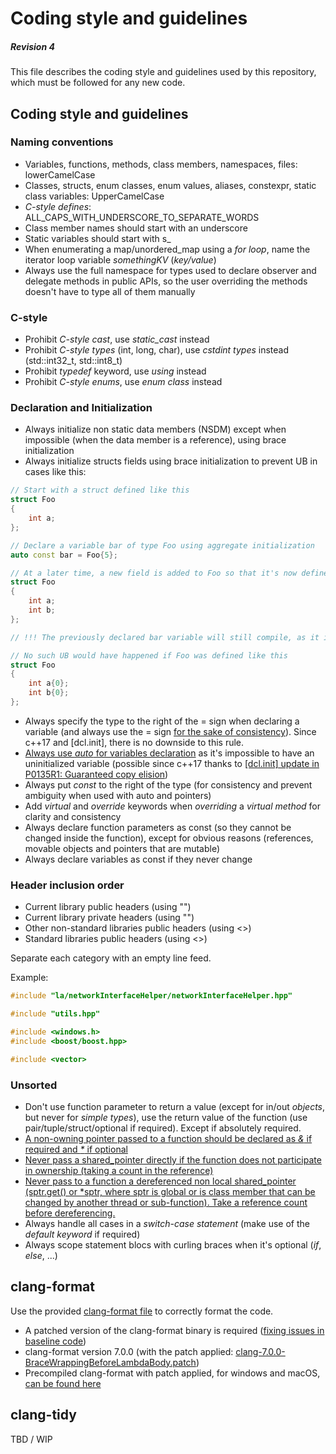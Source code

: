 # Coding style and guidelines
##### Revision 4
This file describes the coding style and guidelines used by this repository, which must be followed for any new code.

## Coding style and guidelines
### Naming conventions
- Variables, functions, methods, class members, namespaces, files: lowerCamelCase
- Classes, structs, enum classes, enum values, aliases, constexpr, static class variables: UpperCamelCase
- _C-style defines_: ALL_CAPS_WITH_UNDERSCORE_TO_SEPARATE_WORDS
- Class member names should start with an underscore
- Static variables should start with s_
- When enumerating a map/unordered_map using a _for loop_, name the iterator loop variable _somethingKV_ (_key/value_)
- Always use the full namespace for types used to declare observer and delegate methods in public APIs, so the user overriding the methods doesn't have to type all of them manually

### C-style
- Prohibit _C-style cast_, use _static_cast_ instead
- Prohibit _C-style types_ (int, long, char), use _cstdint types_ instead (std::int32_t, std::int8_t)
- Prohibit _typedef_ keyword, use _using_ instead
- Prohibit _C-style enums_, use _enum class_ instead

### Declaration and Initialization
- Always initialize non static data members (NSDM) except when impossible (when the data member is a reference), using brace initialization
- Always initialize structs fields using brace initialization to prevent UB in cases like this:
```c++
// Start with a struct defined like this
struct Foo
{
	int a;
};

// Declare a variable bar of type Foo using aggregate initialization
auto const bar = Foo{5};

// At a later time, a new field is added to Foo so that it's now defined like this
struct Foo
{
	int a;
	int b;
};

// !!! The previously declared bar variable will still compile, as it is using aggregate initialization, but it will now have an unitialized field without knowing it !!!

// No such UB would have happened if Foo was defined like this
struct Foo
{
	int a{0};
	int b{0};
};
```
- Always specify the type to the right of the = sign when declaring a variable (and always use the = sign [for the sake of consistency](https://youtu.be/xnqTKD8uD64?t=2381)). Since c++17 and [dcl.init], there is no downside to this rule.
- [Always use _auto_ for variables declaration](https://youtu.be/xnqTKD8uD64?t=1808) as it's impossible to have an uninitialized variable (possible since c++17 thanks to [[dcl.init] update in P0135R1: Guaranteed copy elision](http://www.open-std.org/jtc1/sc22/wg21/docs/papers/2016/p0135r1.html))
- Always put _const_ to the right of the type (for consistency and prevent ambiguity when used with auto and pointers)
- Add _virtual_ and _override_ keywords when _overriding_ a _virtual method_ for clarity and consistency
- Always declare function parameters as const (so they cannot be changed inside the function), except for obvious reasons (references, movable objects and pointers that are mutable)
- Always declare variables as const if they never change

### Header inclusion order
- Current library public headers (using "")
- Current library private headers (using "")
- Other non-standard libraries public headers (using <>)
- Standard libraries public headers (using <>)

Separate each category with an empty line feed.

Example:
```c++
#include "la/networkInterfaceHelper/networkInterfaceHelper.hpp"

#include "utils.hpp"

#include <windows.h>
#include <boost/boost.hpp>

#include <vector>
```


### Unsorted
- Don't use function parameter to return a value (except for in/out _objects_, but never for _simple types_), use the return value of the function (use pair/tuple/struct/optional if required). Except if absolutely required.
- [A non-owning pointer passed to a function should be declared as _&_ if required and _*_ if optional](https://youtu.be/xnqTKD8uD64?t=956)
- [Never pass a shared_pointer directly if the function does not participate in ownership (taking a count in the reference)](https://youtu.be/xnqTKD8uD64?t=1034)
- [Never pass to a function a dereferenced non local shared_pointer (sptr.get() or *sptr, where sptr is global or is class member that can be changed by another thread or sub-function). Take a reference count before dereferencing.](https://youtu.be/xnqTKD8uD64?t=1569)
- Always handle all cases in a _switch-case statement_ (make use of the _default keyword_ if required)
- Always scope statement blocs with curling braces when it's optional (_if_, _else_, ...)

## clang-format
Use the provided [clang-format file](.clang-format) to correctly format the code.

- A patched version of the clang-format binary is required ([fixing issues in baseline code](https://reviews.llvm.org/D44609))
- clang-format version 7.0.0 (with the patch applied: [clang-7.0.0-BraceWrappingBeforeLambdaBody.patch](clang-7.0.0-BraceWrappingBeforeLambdaBody.patch))
- Precompiled clang-format with patch applied, for windows and macOS, [can be found here](http://www.kikisoft.com/Hive/clang-format)

## clang-tidy
TBD / WIP
